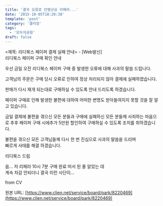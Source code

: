 ```yaml
---
title: '결국 오류로 안됐군요 리페라...'
date: '2015-10-05T18:20:38'
template: 'post'
category: '클리앙'
tags: 
  - '모두의공원'
draft: false
---
```


<제목: 리디북스 페이퍼 결제 실패 안내> - \[Web발신\]  
리디북스 페이퍼 구매 확인 안내  
  
우선 금일 오전 리디북스 페이퍼 구매 중 발생한 오류에 대해 사과의 말씀 드립니다.  
  
고객님의 주문은 구매 당시 오류로 인하여 정상 처리되지 않아 결제에 실패하였습니다.  
  
판매가 다시 재개 되는대로 구매하실 수 있도록 안내 드리도록 하겠습니다.  
  
페이퍼 구매로 인해 발생한 불편에 대하여 어떠한 변명도 받아들여지지 못할 것을 잘 알고 있습니다.  
  
금일 결제에 불편을 겪으신 모든 분들과 구매에 실패하신 모든 분들께 사죄하는 마음으로 추후 페이퍼 구매 시에추가 5만원 할인하여 구매하실 수 있도록 조치를 취하겠습니다.  
  
불편을 겪으신 모든 고객님들께 다시 한 번 진심으로 사과의 말씀을 드리며  
빠르게 사태를 해결 하겠습니다.  
  
리디북스 드림  
  
음... 저 리페라 10시 7분 구매 완료 떠서 된 줄 알았는 데  
계속 차감 안되더니 결국 이런 사단이...  
  
  
from CV

원본 URL: [https://www.clien.net/service/board/park/8220469](https://www.clien.net/service/board/park/8220469)